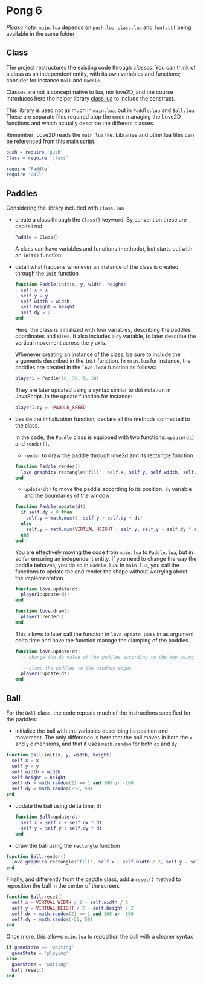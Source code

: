 # Pong 6

_Please note:_ `main.lua` depends on `push.lua`, `class.lua` and `font.ttf` being available in the same folder

## Class

The project restructures the existing code through _classes_. You can think of a class as an independent entity, with its own variables and functions; consider for instance `Ball` and `Paddle`.

Classes are not a concept native to lua, nor love2D, and the course introduces here the helper library [class.lua](https://github.com/vrld/hump/blob/master/class.lua) to include the construct.

This library is used not as much in `main.lua`, but in `Paddle.lua` and `Ball.lua`. These are separate files required atop the code managing the Love2D functions and which actually describe the different classes.

Remember: Love2D reads the `main.lua` file. Libraries and other lua files can be referenced from this main script.

```lua
push = require 'push'
Class = require 'class'

require 'Paddle'
require 'Ball'
```

## Paddles

Considering the library included with `class.lua`

- create a class through the `Class{}` keyword. By convention these are capitalized.

  ```lua
  Paddle = Class{}
  ```

  A class can have variables and functions (methods), but starts out with an `init()` function.

- detail what happens whenever an instance of the class is created through the `init` function

  ```lua
  function Paddle:init(x, y, width, height)
    self.x = x
    self.y = y
    self.width = width
    self.height = height
    self.dy = 0
  end
  ```

  Here, the class is initialized with four variables, describing the paddles coordinates and sizes. It also includes a `dy` variable, to later describe the vertical movement across the y axis.

  Whenever creating an instance of the class, be sure to include the arguments described in the `init` function. In `main.lua` for instance, the paddles are created in the `love.load` function as follows:

  ```lua
  player1 = Paddle(10, 30, 5, 20)
  ```

  They are later updated using a syntax similar to dot notation in JavaScript. In the update function for instance:

  ```lua
  player1.dy = -PADDLE_SPEED
  ```

- beside the initialization function, declare all the methods connected to the class.

  In the code, the `Paddle` class is equipped with two functions: `update(dt)` and `render()`.

  - `render` to draw the paddle through love2d and its rectangle function

  ```lua
  function Paddle:render()
    love.graphics.rectangle('fill', self.x, self.y, self.width, self.height)
  end
  ```

  - `update(dt)` to move the paddle according to its position, `dy` variable and the boundaries of the window

  ```lua
  function Paddle:update(dt)
    if self.dy < 0 then
      self.y = math.max(0, self.y + self.dy * dt)
    else
      self.y = math.min(VIRTUAL_HEIGHT - self.y, self.y + self.dy * dt)
    end
  end
  ```

  You are effectively moving the code from `main.lua` to `Paddle.lua`, but in so far ensuring an independent entity. If you need to change the way the paddle behaves, you do so in `Paddle.lua`. In `main.lua`, you call the functions to update the and render the shape without worrying about the implementation

  ```lua
  function love.update(dt)
    player1:update(dt)
  end

  function love.draw()
    player1:render()
  end
  ```

  This allows to later call the function in `love.update`, pass in as argument delta time and have the function manage the clamping of the paddles.

  ```lua
  function love.update(dt)
    -- change the dy value of the paddles according to the key being pressed

    -- clamp the paddles to the windows edges
    player1:update(dt)
  end
  ```

## Ball

For the `Ball` class, the code repeats much of the instructions specified for the paddles:

- initialize the ball with the variables describing its position and movement. The only difference is here that the ball moves in both the `x` and `y` dimensions, and that it uses `math.random` for both `dx` and `dy`

```lua
function Ball:init(x, y, width, height)
  self.x = x
  self.y = y
  self.width = width
  self.height = height
  self.dx = math.random(2) == 1 and 100 or -100
  self.dy = math.random(-50, 50)
end
```

- update the ball using delta time, `dt`

  ```lua
  function Ball:update(dt)
    self.x = self.x + self.dx * dt
    self.y = self.y + self.dy * dt
  end
  ```

- draw the ball using the `rectangle` function

```lua
function Ball:render()
  love.graphics.rectangle('fill', self.x - self.width / 2, self.y - self.height / 2, self.width, self.height)
end
```

Finally, and differently from the paddle class, add a `reset()` method to reposition the ball in the center of the screen.

```lua
function Ball:reset()
  self.x = VIRTUAL_WIDTH / 2 - self.width / 2
  self.y = VIRTUAL_HEIGHT / 2 - self.height / 2
  self.dx = math.random(2) == 1 and 100 or -100
  self.dy = math.random(-50, 50)
end
```

Once more, this allows `main.lua` to reposition the ball with a cleaner syntax

```lua
if gameState == 'waiting'
  gameState = 'playing'
else
  gameState = 'waiting'
  ball:reset()
end
```
